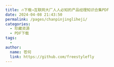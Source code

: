 ```yaml
---
title: 🔥下载→互联网大厂人人必知的产品经理知识合集PDF
date: 2024-04-08 21:43:50
permalink: /pages/chanpinjingliheji/
categories:
  - 珍藏资源
  - PDF下载
tags:
  - 
author: 
  name: 苍何
  link: https://github.com/freestylefly
---
```

